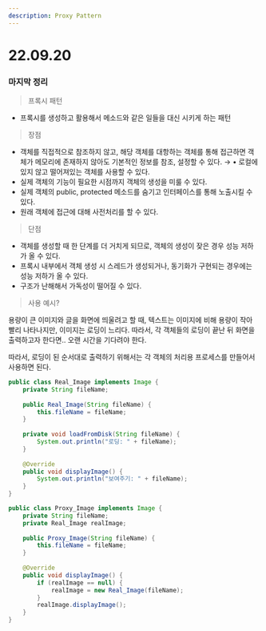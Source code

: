 ```yaml
---
description: Proxy Pattern
---
```


# 22.09.20



### 마지막 정리

> 프록시 패턴

* 프록시를 생성하고 활용해서 메소드와 같은 일들을 대신 시키게 하는 패턴

> 장점

* 객체를 직접적으로 참조하지 않고, 해당 객체를 대항하는 객체를 통해 접근하면 객체가 메모리에 존재하지 않아도 기본적인 정보를 참조, 설정할 수 있다. → • 로컬에 있지 않고 떨어져있는 객체를 사용할 수 있다.
* 실제 객체의 기능이 필요한 시점까지 객체의 생성을 미룰 수 있다.
* 실제 객체의 public, protected 메소드를 숨기고 인터페이스를 통해 노출시킬 수 있다.
* 원래 객체에 접근에 대해 사전처리를 할 수 있다.

> 단점

* 객체를 생성할 때 한 단계를 더 거치게 되므로, 객체의 생성이 잦은 경우 성능 저하가 올 수 있다.
* 프록시 내부에서 객체 생성 시 스레드가 생성되거나, 동기화가 구현되는 경우에는 성능 저하가 올 수 있다.
* 구조가 난해해서 가독성이 떨어질 수 있다.

> 사용 예시?

용량이 큰 이미지와 글을 화면에 띄울려고 할 때, 텍스트는 이미지에 비해 용량이 작아 빨리 나타나지만, 이미지는 로딩이 느리다. 따라서, 각 객체들의 로딩이 끝난 뒤 화면을 출력하고자 한다면.. 오랜 시간을 기다려야 한다.

따라서, 로딩이 된 순서대로 출력하기 위해서는 각 객체의 처리용 프로세스를 만들어서 사용하면 된다.

```java
public class Real_Image implements Image {
	private String fileName;
    
    public Real_Image(String fileName) {
    	this.fileName = fileName;
    }
    
    private void loadFromDisk(String fileName) {
    	System.out.println("로딩: " + fileName);
    }
    
    @Override
    public void displayImage() {
        System.out.println("보여주기: " + fileName);
    }
}
```

```java
public class Proxy_Image implements Image {
    private String fileName;
    private Real_Image realImage;
    
    public Proxy_Image(String fileName) {
    	this.fileName = fileName;
    }
    
    @Override
    public void displayImage() {
    	if (realImage == null) {
        	realImage = new Real_Image(fileName);
        }
        realImage.displayImage();
    }
}
```

